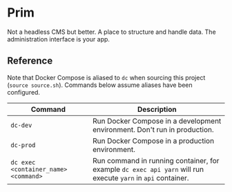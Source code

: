# Prim

Not a headless CMS but better. A place to structure and handle data. The administration interface is your app.

## Reference

Note that Docker Compose is aliased to `dc` when sourcing this project (`source source.sh`). Commands below assume aliases have been configured.

Command | Description
--- | ---
`dc-dev` | Run Docker Compose in a development environment. Don't run in production.
`dc-prod` | Run Docker Compose in a production environment.
`dc exec <container_name> <command>` | Run command in running container, for example `dc exec api yarn` will run execute `yarn` in `api` container.

